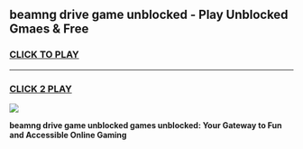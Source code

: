 
## beamng drive game unblocked - Play Unblocked Gmaes & Free
<h3>
<a href="https://premium.freeplayer.one?title=beamng_drive_game_unblocked&ref=20F">CLICK TO PLAY</a></h3>
<hr>

<h3>
<a href="https://premium.freeplayer.one?title=beamng_drive_game_unblocked&ref=20F">CLICK 2 PLAY</a>
  
</h3>

<a href="https://premium.freeplayer.one?title=beamng_drive_game_unblocked&ref=20F/"><img src="https://clearcache.store/games.png"></a>


**beamng drive game unblocked games unblocked: Your Gateway to Fun and Accessible Online Gaming**
